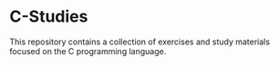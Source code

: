 # C-Studies
 This repository contains a collection of exercises and study materials focused on the C programming language.
